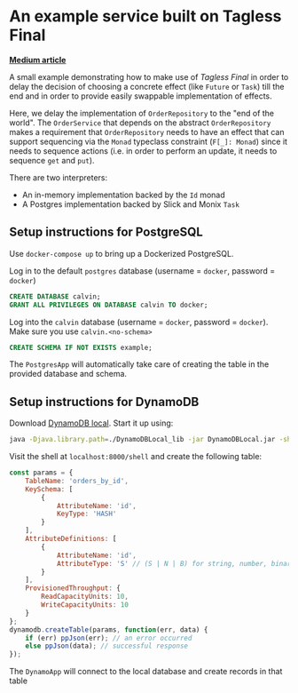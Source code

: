 # An example service built on Tagless Final
**[Medium article](https://medium.com/@calvin.l.fer/deferring-commitments-tagless-final-704d768f15cb)**

A small example demonstrating how to make use of *Tagless Final* in order to delay the decision
of choosing a concrete effect (like `Future` or `Task`) till the end and in order to provide easily
swappable implementation of effects. 

Here, we delay the implementation of `OrderRepository` to the "end of the world". The `OrderService` that depends on the 
abstract `OrderRepository` makes a requirement that `OrderRepository` needs to have an effect that can support 
sequencing via the `Monad` typeclass constraint (`F[_]: Monad`) since it needs to sequence actions (i.e. in order to 
perform an update, it needs to sequence `get` and `put`).

There are two interpreters:
- An in-memory implementation backed by the `Id` monad
- A Postgres implementation backed by Slick and Monix `Task`

## Setup instructions for PostgreSQL
Use `docker-compose up` to bring up a Dockerized PostgreSQL.

Log in to the default `postgres` database (username = `docker`, password = `docker`)
```sql
CREATE DATABASE calvin;
GRANT ALL PRIVILEGES ON DATABASE calvin TO docker;
```

Log into the `calvin` database (username = `docker`, password = `docker`). 
Make sure you use `calvin.<no-schema>`
```sql
CREATE SCHEMA IF NOT EXISTS example;
```

The `PostgresApp` will automatically take care of creating the table in the provided
database and schema. 

## Setup instructions for DynamoDB
Download [DynamoDB local](https://docs.aws.amazon.com/amazondynamodb/latest/developerguide/DynamoDBLocal.html).
Start it up using: 
```bash
java -Djava.library.path=./DynamoDBLocal_lib -jar DynamoDBLocal.jar -sharedDb
```

Visit the shell at `localhost:8000/shell` and create the following table:
```javascript
const params = {
    TableName: 'orders_by_id',
    KeySchema: [
        {
            AttributeName: 'id',
            KeyType: 'HASH'
        }
    ],
    AttributeDefinitions: [
        {
            AttributeName: 'id',
            AttributeType: 'S' // (S | N | B) for string, number, binary
        }
    ],
    ProvisionedThroughput: {
        ReadCapacityUnits: 10,
        WriteCapacityUnits: 10
    }
};
dynamodb.createTable(params, function(err, data) {
    if (err) ppJson(err); // an error occurred
    else ppJson(data); // successful response
});
```

The `DynamoApp` will connect to the local database and create records in that table
